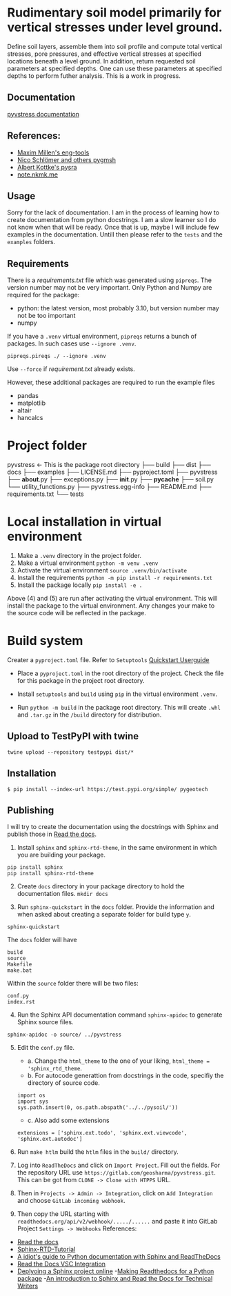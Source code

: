 # Rudimentary soil model primarily for vertical stresses under level ground.
Define soil layers, assemble them into soil profile and compute total vertical stresses, pore pressures, and effective vertical stresses at specified locations beneath a level ground. In addition, return requested soil parameters at specified depths. One can use these parameters at specified depths to perform futher analysis. This is a work in progress.

## Documentation
[pyvstress documentation](https://pyvstress.readthedocs.io/en/latest/)


## References:
 - [Maxim Millen's eng-tools](https://github.com/eng-tools)
 - [Nico Schlömer and others pygmsh](https://github.com/nschloe/pygmsh)
 - [Albert Kottke's pysra](https://github.com/arkottke/pysra)
 - [note.nkmk.me](https://note.nkmk.me/en/python-pip-install-requirements/)

## Usage
Sorry for the lack of documentation. I am in the process of learning how to create documentation from python docstrings. I am a slow learner so I do not know when that will be ready. Once that is up, maybe I will include few examples in the documentation. Untill then please refer to the `tests` and the `examples` folders. 

## Requirements
There is a *requirements.txt* file which was generated using `pipreqs`. The version number may not be very important. Only Python and Numpy are required for the package:
 - python: the latest version, most probably 3.10, but version number may not be too important
 - numpy

If you have a `.venv` virtual environment, `pipreqs` returns a bunch of packages. In such cases use `--ignore .venv`.

```
pipreqs.pireqs ./ --ignore .venv
```
Use `--force` if *requirement.txt* already exists.

However, these additional packages are required to run the example files
 - pandas
 - matplotlib
 - altair
 - hancalcs

# Project folder
pyvstress <- This is the package root directory
├── build
├── dist
├── docs
├── examples
├── LICENSE.md
├── pyproject.toml
├── pyvstress
    ├── __about__.py
    ├── exceptions.py
    ├── __init__.py
    ├── __pycache__
    ├── soil.py
    └── utility_functions.py
├── pyvstress.egg-info
├── README.md
├── requirements.txt
└── tests


# Local installation in virtual environment
1. Make a `.venv` directory in the project folder.
2. Make a virtual environment `python -m venv .venv`
3. Activate the virtual environment `source .venv/bin/activate`
4. Install the requirements `python -m pip install -r requirements.txt`
5. Install the package locally `pip install -e .`

Above (4) and (5) are run after activating the virtual environment. This will install the package to the virtual environment. Any changes your make to the source code will be reflected in the package.

# Build system
Creater a `pyproject.toml` file. Refer to `Setuptools` [Quickstart Userguide](https://setuptools.pypa.io/en/latest/userguide/quickstart.html)

- Place a `pyproject.toml` in the root directory of the project. Check the file for this package in the project root directory.

- Install `setuptools` and `build` using `pip` in the virtual environment `.venv`.

- Run `python -m build` in the package root directory. This will create `.whl` and `.tar.gz` in the `/build` directory for distribution. 


## Upload to TestPyPI with twine
```
twine upload --repository testpypi dist/*
```

## Installation
```
$ pip install --index-url https://test.pypi.org/simple/ pygeotech
```

## Publishing
I will try to create the documentation using the docstrings with Sphinx and publish those in [Read the docs](https://readthedocs.org/).

1. Install `sphinx` and `sphinx-rtd-theme`, in the same environment in which you are building your package.

```
pip install sphinx
pip install sphinx-rtd-theme
```

2. Create `docs` directory in your package directory to hold the documentation files.
```mkdir docs```

3. Run `sphinx-quickstart` in the `docs` folder. Provide the information and when asked about creating a separate folder for build type `y`.

```cd docs
sphinx-quickstart
```
The `docs` folder will have
```
build
source
Makefile
make.bat
```
Within the `source` folder there will be two files:

```
conf.py
index.rst
```
4. Run the Sphinx API documentation command `sphinx-apidoc` to generate Sphinx source files.
```
sphinx-apidoc -o source/ ../pyvstress
```
5. Edit the `conf.py` file. 
    - a. Change the `html_theme` to the one of your liking, `html_theme = 'sphinx_rtd_theme`.
    - b. For autocode generattion from docstrings in the code, specifiy the directory of source code.
    ```
    import os
    import sys
    sys.path.insert(0, os.path.abspath('../../pysoil/'))
    ``` 
    - c. Also add some extensions
    ```
    extensions = ['sphinx.ext.todo', 'sphinx.ext.viewcode', 'sphinx.ext.autodoc']
    ```
6. Run `make htlm` build the `htlm` files in the `build/` directory.

7. Log into `ReadTheDocs` and click on `Import Project`. Fill out the fields. For the repository URL use `https://gitlab.com/geosharma/pyvstress.git`. This can be got from `CLONE -> Clone with HTPPS` URL.

8. Then in `Projects -> Admin -> Integration`, click on `Add Integration` and choose `GitLab incoming webhook`.

9. Then copy the URL starting with `readthedocs.org/api/v2/webhook/...../......` and paste it into GitLab Project `Settings -> Webhooks` 
References:
 - [Read the docs](https://readthedocs.org/)
 - [Sphinx-RTD-Tutorial](https://sphinx-rtd-tutorial.readthedocs.io/en/latest/index.html)
 - [A idiot's guide to Python documentation with Sphinx and ReadTheDocs](https://samnicholls.net/2016/06/15/how-to-sphinx-readthedocs/)
 - [Read the Docs VSC Integration](https://docs.readthedocs.io/en/stable/integrations.html#github)
 - [Deplyoing a Sphinx project online](https://www.sphinx-doc.org/en/master/tutorial/deploying.html)
 -[Making Readthedocs for a Python package](https://pennyhow.github.io/blog/making-readthedocs/)
 -[An introduction to Sphinx and Read the Docs for Technical Writers](https://www.ericholscher.com/blog/2016/jul/1/sphinx-and-rtd-for-writers/)